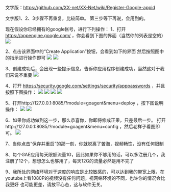 文字版：https://github.com/XX-net/XX-Net/wiki/Register-Google-appid

文字版1、2、3步骤不再重复，比较简单。
第三步等下再说，会用到的。


现在假设你已经拥有的google帐号，进行下列操作：
1、打开 https://appengine.google.com/ ，你会看到下图的界面（当然你的列表是空的）
![](http://i4.tietuku.com/267f4562b6c80bf9.png)

2、点击该界面中的“Create Application”按钮，会看到如下的界面
然后按照图中的指示进行操作即可
![](http://i4.tietuku.com/901c9f02abaedaf2.png)
![](http://i4.tietuku.com/b20cac394ec7356a.png)


3、创建成功后，会出现一些提示信息，告诉你应用程序创建成功，当然这对于我们来说不重要
![](http://i4.tietuku.com/665c7a7854d658b2.png)

4、打开 https://security.google.com/settings/security/apppasswords ，并且按照下图操作：
![](http://i4.tietuku.com/809d7ca3759acb5e.png)
![](http://i4.tietuku.com/2ce5a40a8a0f90b2.png)
![](http://i4.tietuku.com/09f7a94cbaf6b2ac.png)
![](http://i4.tietuku.com/6c120045abe36a1b.png)

5、打开http://127.0.0.1:8085/?module=goagent&menu=deploy ，按下图说明操作：
![](http://i4.tietuku.com/42cc5b145e4ccd76.png)
![](http://i4.tietuku.com/0252209010b5ad68.png)

6、如果你成功做到这一步，那么恭喜你，你即将修成正果，只差最后一步。
打开http://127.0.0.1:8085/?module=goagent&menu=config ，然后老样子看图即可。
![](http://i4.tietuku.com/be7a1a71ab4ce795.png)

7、当你点击“保存并重启”的那一刻，你就脱离了苦海，视频畅饮，没有任何限制

8、每个GAE应用每天限额流量1G，因此如果你不够用的话，可以多注册几个，我注册了12个，想想怎么也够用了，每天12G的流量必然是用不完了

9、我所处的网络环境对于速度的响应是比较敏感的，可以达到我的带宽上限，在youtube上看1080P的视频没有任何问题。视网络环境的不同，也许你的情况会比我更好 也可能更差，请放平心态，这与软件无关。